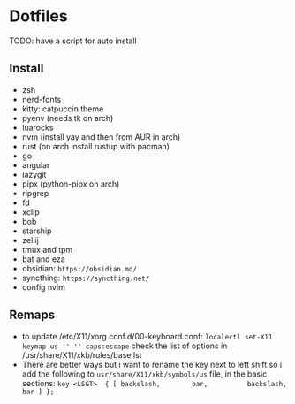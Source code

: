# Dotfiles

TODO: have a script for auto install

## Install

- zsh
- nerd-fonts
- kitty: catpuccin theme
- pyenv (needs tk on arch)
- luarocks
- nvm (install yay and then from AUR in arch)
- rust (on arch install rustup with pacman)
- go
- angular
- lazygit
- pipx (python-pipx on arch)
- ripgrep
- fd
- xclip
- bob
- starship
- zellij
- tmux and tpm
- bat and eza
- obsidian: `https://obsidian.md/`
- syncthing: `https://syncthing.net/`
- config nvim

## Remaps

- to update /etc/X11/xorg.conf.d/00-keyboard.conf:
  `localectl set-X11 keymap us '' '' caps:escape`
  check the list of options in /usr/share/X11/xkb/rules/base.lst
- There are better ways but i want to rename the key next to left shift so i add the
  following to `usr/share/X11/xkb/symbols/us` file, in the basic sections:
  `key <LSGT>  { [ backslash,        bar,          backslash,    bar ] };`

